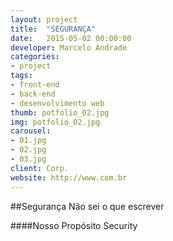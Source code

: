 ```yaml
---
layout: project
title:  "SEGURANÇA"
date:   2015-05-02 00:00:00
developer: Marcelo Andrade
categories:
- project
tags:
- front-end
- back-end
- desenvolvimento web
thumb: potfolio_02.jpg
img: potfolio_02.jpg
carousel:
- 01.jpg
- 02.jpg
- 03.jpg
client: Corp.
website: http://www.com.br
---
```

##Segurança
Não sei o que escrever

####Nosso Propósito
Security
